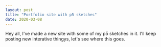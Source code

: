 ```yaml
---
layout: post
title: "Portfolio site with p5 sketches"
date: 2020-03-08
---
```


Hey all, I've made a new site with some of my p5 sketches in it. I'll keep posting new interative thingys, let's see where this goes.